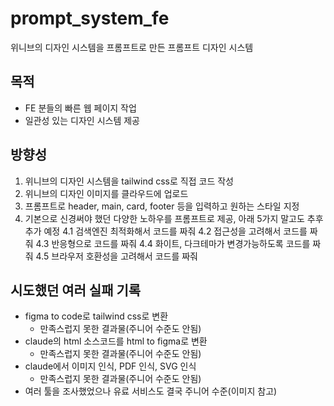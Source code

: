 # prompt_system_fe

위니브의 디자인 시스템을 프롬프트로 만든 프롬프트 디자인 시스템

## 목적

- FE 분들의 빠른 웹 페이지 작업
- 일관성 있는 디자인 시스템 제공

## 방향성

1. 위니브의 디자인 시스템을 tailwind css로 직접 코드 작성
2. 위니브의 디자인 이미지를 클라우드에 업로드
3. 프롬프트로 header, main, card, footer 등을 입력하고 원하는 스타일 지정
4. 기본으로 신경써야 했던 다양한 노하우를 프롬프트로 제공, 아래 5가지 말고도 추후 추가 예정
   4.1 검색엔진 최적화해서 코드를 짜줘
   4.2 접근성을 고려해서 코드를 짜줘
   4.3 반응형으로 코드를 짜줘
   4.4 화이트, 다크테마가 변경가능하도록 코드를 짜줘
   4.5 브라우저 호환성을 고려해서 코드를 짜줘

## 시도했던 여러 실패 기록

- figma to code로 tailwind css로 변환
  - 만족스럽지 못한 결과물(주니어 수준도 안됨)
- claude의 html 소스코드를 html to figma로 변환
  - 만족스럽지 못한 결과물(주니어 수준도 안됨)
- claude에서 이미지 인식, PDF 인식, SVG 인식
  - 만족스럽지 못한 결과물(주니어 수준도 안됨)
- 여러 툴을 조사했었으나 유료 서비스도 결국 주니어 수준(이미지 참고)
